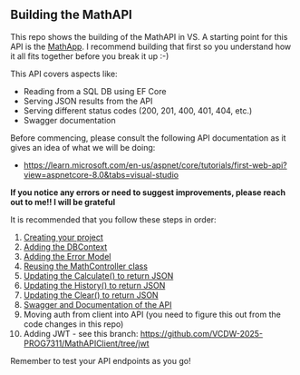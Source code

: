 ## Building the MathAPI

This repo shows the building of the MathAPI in VS. A starting point for this API is the [MathApp](https://github.com/VCDW-2025-PROG7311/MathApp). I recommend building that first so you understand how it all fits together before you break it up :-)

This API covers aspects like:
* Reading from a SQL DB using EF Core
* Serving JSON results from the API
* Serving different status codes (200, 201, 400, 401, 404, etc.)
* Swagger documentation

Before commencing, please consult the following API documentation as it gives an idea of what we will be doing:
* https://learn.microsoft.com/en-us/aspnet/core/tutorials/first-web-api?view=aspnetcore-8.0&tabs=visual-studio

**If you notice any errors or need to suggest improvements, please reach out to me!! I will be grateful**

It is recommended that you follow these steps in order:

1. [Creating your project](/Guides/CreatingYourProject.md)
1. [Adding the DBContext](/Guides/AddingtheDBContext.md)
1. [Adding the Error Model](/Guides/AddingTheErrorModel.md)
1. [Reusing the MathController class](/Guides/ReusingMathController.md)
1. [Updating the Calculate() to return JSON](/Guides/UpdatingCalculate.md)
1. [Updating the History() to return JSON](/Guides/UpdatingHistory.md)
1. [Updating the Clear() to return JSON](/Guides/UpdatingClear.md)
1. [Swagger and Documentation of the API](/Guides/SwaggerAndDocs.md)
1. Moving auth from client into API (you need to figure this out from the code changes in this repo)
1. Adding JWT - see this branch: https://github.com/VCDW-2025-PROG7311/MathAPIClient/tree/jwt

Remember to test your API endpoints as you go!
